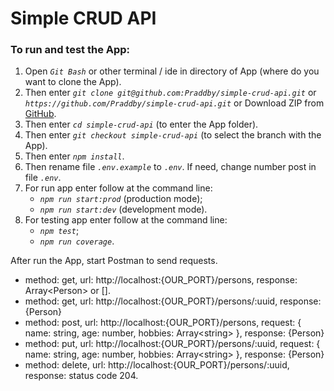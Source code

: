 # Simple CRUD API

### To run and test the App:

1. Open _`Git Bash`_ or other terminal / ide in directory of App (where do you want to clone the App).
2. Then enter _`git clone git@github.com:Praddby/simple-crud-api.git`_ or _`https://github.com/Praddby/simple-crud-api.git`_ or Download ZIP from [GitHub](https://github.com/Praddby/simple-crud-api).
3. Then enter _`cd simple-crud-api`_ (to enter the App folder).
4. Then enter _`git checkout simple-crud-api`_ (to select the branch with the App).
5. Then enter _`npm install`_.
6. Then rename file _`.env.example`_ to _`.env`_. If need, change number post in file _`.env`_.
7. For run app enter follow at the command line:
   - _`npm run start:prod`_ (production mode);
   - _`npm run start:dev`_ (development mode).
8. For testing app enter follow at the command line:
   - _`npm test`_;
   - _`npm run coverage`_.

After run the App, start Postman to send requests.

- method: get, url: http://localhost:{OUR_PORT}/persons, response: Array\<Person> or [].
- method: get, url: http://localhost:{OUR_PORT}/persons/:uuid, response: {Person}
- method: post, url: http://localhost:{OUR_PORT}/persons, request: { name: string, age: number, hobbies: Array\<string> }, response: {Person}
- method: put, url: http://localhost:{OUR_PORT}/persons/:uuid, request: { name: string, age: number, hobbies: Array\<string> }, response: {Person}
- method: delete, url: http://localhost:{OUR_PORT}/persons/:uuid, response: status code 204.
